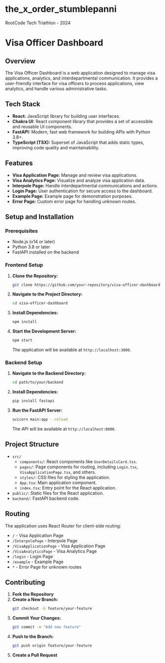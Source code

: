 # the_x_order_stumblepanni
RootCode Tech Triathlon - 2024


# Visa Officer Dashboard

## Overview

The Visa Officer Dashboard is a web application designed to manage visa applications, analytics, and interdepartmental communication. It provides a user-friendly interface for visa officers to process applications, view analytics, and handle various administrative tasks.

## Tech Stack

- **React:** JavaScript library for building user interfaces.
- **Chakra UI:** React component library that provides a set of accessible and reusable UI components.
- **FastAPI:** Modern, fast web framework for building APIs with Python 3.8+.
- **TypeScript (TSX):** Superset of JavaScript that adds static types, improving code quality and maintainability.

## Features

- **Visa Application Page:** Manage and review visa applications.
- **Visa Analytics Page:** Visualize and analyze visa application data.
- **Interpole Page:** Handle interdepartmental communications and actions.
- **Login Page:** User authentication for secure access to the dashboard.
- **Example Page:** Example page for demonstration purposes.
- **Error Page:** Custom error page for handling unknown routes.

## Setup and Installation

### Prerequisites

- Node.js (v14 or later)
- Python 3.8 or later
- FastAPI installed on the backend

### Frontend Setup

1. **Clone the Repository:**
   ```bash
   git clone https://github.com/your-repository/visa-officer-dashboard.git
   ```

2. **Navigate to the Project Directory:**
   ```bash
   cd visa-officer-dashboard
   ```

3. **Install Dependencies:**
   ```bash
   npm install
   ```

4. **Start the Development Server:**
   ```bash
   npm start
   ```

   The application will be available at `http://localhost:3000`.

### Backend Setup

1. **Navigate to the Backend Directory:**
   ```bash
   cd path/to/your/backend
   ```

2. **Install Dependencies:**
   ```bash
   pip install fastapi
   ```

3. **Run the FastAPI Server:**
   ```bash
   uvicorn main:app --reload
   ```

   The API will be available at `http://localhost:8000`.

## Project Structure

- `src/`
  - `components/`: React components like `UserDetailsCard.tsx`.
  - `pages/`: Page components for routing, including `Login.tsx`, `VisaApplicationPage.tsx`, and others.
  - `styles/`: CSS files for styling the application.
  - `App.tsx`: Main application component.
  - `index.tsx`: Entry point for the React application.
- `public/`: Static files for the React application.
- `backend/`: FastAPI backend code.

## Routing

The application uses React Router for client-side routing:

- `/` - Visa Application Page
- `/InterpolePage` - Interpole Page
- `/VisaApplicationPage` - Visa Application Page
- `/VisaAnalyticsPage` - Visa Analytics Page
- `/login` - Login Page
- `/example` - Example Page
- `*` - Error Page for unknown routes

## Contributing

1. **Fork the Repository**
2. **Create a New Branch:**
   ```bash
   git checkout -b feature/your-feature
   ```
3. **Commit Your Changes:**
   ```bash
   git commit -m "Add new feature"
   ```
4. **Push to the Branch:**
   ```bash
   git push origin feature/your-feature
   ```
5. **Create a Pull Request**
